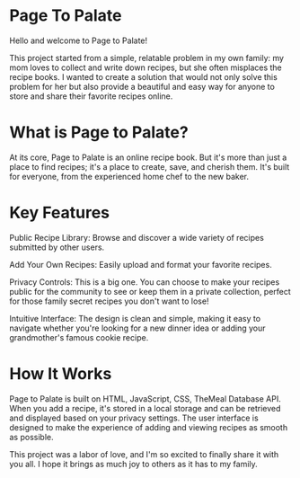 # Page To Palate

Hello and welcome to Page to Palate!

This project started from a simple, relatable problem in my own family: my mom loves to collect and write down recipes, but she often misplaces the recipe books. I wanted to create a solution that would not only solve this problem for her but also provide a beautiful and easy way for anyone to store and share their favorite recipes online.

# What is Page to Palate?
At its core, Page to Palate is an online recipe book. But it's more than just a place to find recipes; it's a place to create, save, and cherish them. It's built for everyone, from the experienced home chef to the new baker.

# Key Features
Public Recipe Library: Browse and discover a wide variety of recipes submitted by other users.

Add Your Own Recipes: Easily upload and format your favorite recipes.

Privacy Controls: This is a big one. You can choose to make your recipes public for the community to see or keep them in a private collection, perfect for those family secret recipes you don't want to lose!

Intuitive Interface: The design is clean and simple, making it easy to navigate whether you're looking for a new dinner idea or adding your grandmother's famous cookie recipe.

# How It Works
Page to Palate is built on HTML, JavaScript, CSS, TheMeal Database API. When you add a recipe, it's stored in a local storage and can be retrieved and displayed based on your privacy settings. The user interface is designed to make the experience of adding and viewing recipes as smooth as possible.

This project was a labor of love, and I'm so excited to finally share it with you all. I hope it brings as much joy to others as it has to my family.
